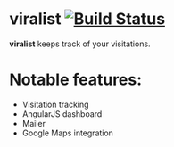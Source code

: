 viralist [![Build Status](https://api.travis-ci.org/narck/viralist.png)](https://travis-ci.org/narck/viralist)
========

**viralist** keeps track of your visitations. 

Notable features:
========
* Visitation tracking
* AngularJS dashboard
* Mailer
* Google Maps integration
